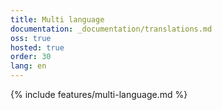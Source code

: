 ```yaml
---
title: Multi language
documentation: _documentation/translations.md
oss: true
hosted: true
order: 30
lang: en
---
```


{% include features/multi-language.md %} 
